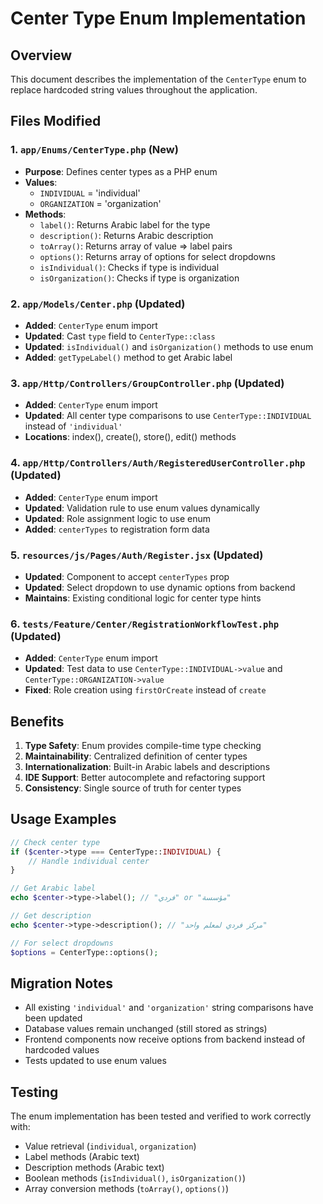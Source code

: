 # Center Type Enum Implementation

## Overview
This document describes the implementation of the `CenterType` enum to replace hardcoded string values throughout the application.

## Files Modified

### 1. `app/Enums/CenterType.php` (New)
- **Purpose**: Defines center types as a PHP enum
- **Values**: 
  - `INDIVIDUAL` = 'individual'
  - `ORGANIZATION` = 'organization'
- **Methods**:
  - `label()`: Returns Arabic label for the type
  - `description()`: Returns Arabic description
  - `toArray()`: Returns array of value => label pairs
  - `options()`: Returns array of options for select dropdowns
  - `isIndividual()`: Checks if type is individual
  - `isOrganization()`: Checks if type is organization

### 2. `app/Models/Center.php` (Updated)
- **Added**: `CenterType` enum import
- **Updated**: Cast `type` field to `CenterType::class`
- **Updated**: `isIndividual()` and `isOrganization()` methods to use enum
- **Added**: `getTypeLabel()` method to get Arabic label

### 3. `app/Http/Controllers/GroupController.php` (Updated)
- **Added**: `CenterType` enum import
- **Updated**: All center type comparisons to use `CenterType::INDIVIDUAL` instead of `'individual'`
- **Locations**: index(), create(), store(), edit() methods

### 4. `app/Http/Controllers/Auth/RegisteredUserController.php` (Updated)
- **Added**: `CenterType` enum import
- **Updated**: Validation rule to use enum values dynamically
- **Updated**: Role assignment logic to use enum
- **Added**: `centerTypes` to registration form data

### 5. `resources/js/Pages/Auth/Register.jsx` (Updated)
- **Updated**: Component to accept `centerTypes` prop
- **Updated**: Select dropdown to use dynamic options from backend
- **Maintains**: Existing conditional logic for center type hints

### 6. `tests/Feature/Center/RegistrationWorkflowTest.php` (Updated)
- **Added**: `CenterType` enum import
- **Updated**: Test data to use `CenterType::INDIVIDUAL->value` and `CenterType::ORGANIZATION->value`
- **Fixed**: Role creation using `firstOrCreate` instead of `create`

## Benefits

1. **Type Safety**: Enum provides compile-time type checking
2. **Maintainability**: Centralized definition of center types
3. **Internationalization**: Built-in Arabic labels and descriptions
4. **IDE Support**: Better autocomplete and refactoring support
5. **Consistency**: Single source of truth for center types

## Usage Examples

```php
// Check center type
if ($center->type === CenterType::INDIVIDUAL) {
    // Handle individual center
}

// Get Arabic label
echo $center->type->label(); // "فردي" or "مؤسسة"

// Get description
echo $center->type->description(); // "مركز فردي لمعلم واحد"

// For select dropdowns
$options = CenterType::options();
```

## Migration Notes

- All existing `'individual'` and `'organization'` string comparisons have been updated
- Database values remain unchanged (still stored as strings)
- Frontend components now receive options from backend instead of hardcoded values
- Tests updated to use enum values

## Testing

The enum implementation has been tested and verified to work correctly with:
- Value retrieval (`individual`, `organization`)
- Label methods (Arabic text)
- Description methods (Arabic text)
- Boolean methods (`isIndividual()`, `isOrganization()`)
- Array conversion methods (`toArray()`, `options()`)
